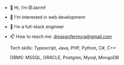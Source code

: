 - 👋 Hi, I’m @Jairmf
- 👀 I'm interested in web development
- 💼 I’m a full-stack engineer
- 📫 How to reach me: dmasgoferreyra@gmail.com

  Tech skills: Typescript, Java, PHP, Python, C#, C++
  
  DBMS: MSSQL, ORACLE, Postgres, Mysql, MongoDB

<!---
Jairmf/Jairmf is a ✨ special ✨ repository because its `README.md` (this file) appears on your GitHub profile.
You can click the Preview link to take a look at your changes.
--->
